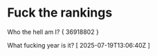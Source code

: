 # Fuck the rankings

Who the hell am I?
{ 36918802 }

What fucking year is it?
[ 2025-07-19T13:06:40Z ]
